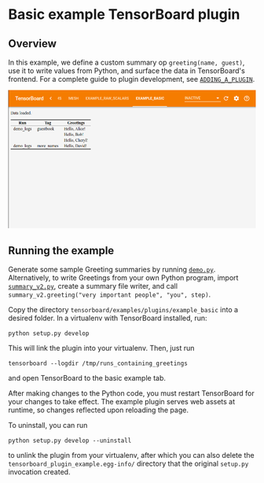 # Basic example TensorBoard plugin

## Overview

In this example, we define a custom summary op `greeting(name, guest)`, use it to write values from Python, and surface the data in TensorBoard's frontend. For a complete guide to plugin development, see [`ADDING_A_PLUGIN`](../../../../ADDING_A_PLUGIN.md).

![Basic example screenshot](../../../../docs/images/example_basic.png "Basic example")

## Running the example

Generate some sample Greeting summaries by running [`demo.py`][demo_py]. Alternatively, to write Greetings from your own Python program, import [`summary_v2.py`][summary_v2_py], create a summary file writer, and call `summary_v2.greeting("very important people", "you", step)`.

[demo_py]: tensorboard_plugin_example/demo.py
[summary_v2_py]: tensorboard_plugin_example/summary_v2.py

Copy the directory `tensorboard/examples/plugins/example_basic` into a desired folder. In a virtualenv with TensorBoard installed, run:

```
python setup.py develop
```

This will link the plugin into your virtualenv. Then, just run

```
tensorboard --logdir /tmp/runs_containing_greetings
```

and open TensorBoard to the basic example tab.

After making changes to the Python code, you must restart TensorBoard for your changes to take effect. The example plugin serves web assets at runtime, so changes reflected upon reloading the page.

To uninstall, you can run

```
python setup.py develop --uninstall
```

to unlink the plugin from your virtualenv, after which you can also delete the `tensorboard_plugin_example.egg-info/` directory that the original `setup.py` invocation created.

